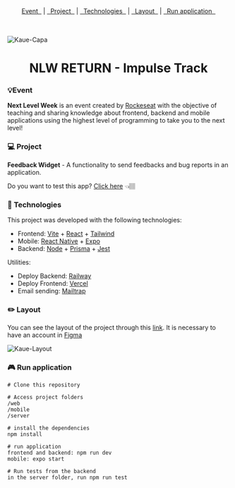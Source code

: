 <div align="center">
  <a href="https://github.com/kkkaue/NLW-return-impulse/tree/main#event">Event &nbsp</a> |
  <a href="https://github.com/kkkaue/NLW-return-impulse/new/main?readme=1#-project">&nbsp Project &nbsp</a> |
  <a href="https://github.com/kkkaue/NLW-return-impulse/new/main?readme=1#-technologies">&nbsp Technologies &nbsp</a> |
  <a href="https://github.com/kkkaue/NLW-return-impulse/new/main?readme=1#%EF%B8%8F-layout">&nbsp Layout &nbsp</a> |
  <a href="https://github.com/kkkaue/NLW-return-impulse/new/main?readme=1#-run-application">&nbsp Run application &nbsp</a>
</div>

<br><br>
<img align="center" alt="Kaue-Capa" src="https://user-images.githubusercontent.com/61990018/172959689-c1258dc9-8192-48c6-b721-583dc22a6493.png">
<h1 align="center" >NLW RETURN - Impulse Track</h1>
<h3>💡Event</h3>
<p>
  <strong>Next Level Week</strong> is an event created by <a href="https://www.rocketseat.com.br/">Rockeseat</a> with the objective of teaching and sharing knowledge about frontend, backend and mobile applications using the highest level of programming to take you to the next level!
</p>
<h3>💻 Project</h3>
<p>
  <strong>Feedback Widget</strong> - A functionality to send feedbacks and bug reports in an application.
</p>
<p>
  Do you want to test this app? <a href="https://nlw-return-impulse-2nombvo5y-kkkaue.vercel.app/">Click here</a> 👈🏽
</p>
<h3>🚀 Technologies</h3>
<p>
  This project was developed with the following technologies:
</p>
<ul>
  <li>Frontend: <a href="https://vitejs.dev/">Vite</a> + <a href="https://pt-br.reactjs.org/">React</a> + <a href="https://tailwindcss.com/">Tailwind</a></li>
  <li>Mobile: <a href="https://reactnative.dev/">React Native</a> + <a href="https://docs.expo.dev/get-started/installation/">Expo</a></li>
  <li>Backend: <a href="https://nodejs.org/en/">Node</a> + <a href="https://www.prisma.io/">Prisma</a> + <a href="https://jestjs.io/pt-BR/">Jest</a></li>
</ul>
<p>
  Utilities:
</p>
<ul>
  <li>Deploy Backend: <a href="https://railway.app/">Railway</a></li>
  <li>Deploy Frontend: <a href="https://vercel.com/">Vercel</a></li>
  <li>Email sending: <a href="https://mailtrap.io/">Mailtrap</a></li>
</ul>
<h3>✏️ Layout</h3>
<p>
  You can see the layout of the project through this <a href="https://www.figma.com/community/file/1102912516166573468/Feedback-Widget">link</a>. It is necessary to have an account in <a href="https://www.figma.com/">Figma</a>
</p>
<img align="center" alt="Kaue-Layout" src="https://user-images.githubusercontent.com/61990018/173116054-8e6b9693-5ba1-4f0d-bded-55e8f86d36d8.png">
<h3>🎮 Run application</h3>

```star
# Clone this repository

# Access project folders
/web
/mobile
/server

# install the dependencies
npm install

# run application
frontend and backend: npm run dev
mobile: expo start

# Run tests from the backend
in the server folder, run npm run test

```
